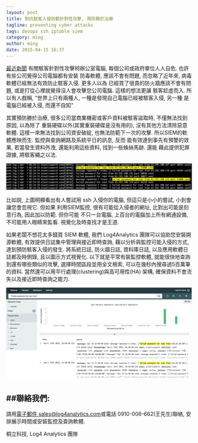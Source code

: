 ```yaml
---
layout: post
title: 對抗駭客入侵防範針對性攻擊, 預防勝於治療
tagline: preventing cyber attacks
tags: devops ssh iptable siem
category: ming
author: ming
date: 2015-04-15 16:37
---
```

[最近新聞](http://www.ithome.com.tw/news/95310) 有關駭客針對性攻擊柯辦公室電腦,
每個公司或政府單位人人自危. 也許有些公司覺得公司電腦都有安裝
防毒軟體, 應該不會有問題, 而忽略了近年來, 病毒軟體已經無法有效防止駭客入侵. 更多人以為
已經買了很貴的防火牆應該不會有問題, 或是打從心裡就覺得沒人會攻擊您公司電腦. 這樣的想法更讓
駭客趁虛而入. 所以有人戲稱, “世界上只有兩種人, 一種是發現自己電腦已經被駭客入侵, 另一種
是電腦已經被入侵, 而還不自知”

>

其實預防勝於治療, 很多公司當商業機密或客戶資料被駭客盜取時, 不僅無法找到原因, 以為除了
重裝硬碟以外(其實重裝硬碟是沒有用的), 沒有其他方法清除惡意軟體. 這樣一來無法找到公司資安破綻,
也無法防範下一次的攻擊. 所以SIEM的軟體應映而生. 監控與查詢網路及系統平日的訊息, 反而
能有效達到事先有預警的效果, 若當發生資料外洩, 還能利用這些資料, 找到一些蛛絲馬跡. 還能
藉此提供犯罪證據, 將駭客繩之以法.

>

![ssh brute force attack](/images/ssh_brute_force_attacks.png)

>

比如說, 上圖明顯看出有人嘗試用 ssh 入侵你的電腦, 但這只是小小的嘗試, 小到會讓您會忽視它. 但如果
利用SIEM監控, 很有可能從入侵者的網址, 比對出可能是刻意行為, 因此加以防範. 但你可能
不只一台電腦, 上百台的電腦加上所有網通設備, 不可能用人眼睛來監看. 視覺化及時查找才是王道.

>

如果老闆不想花太多錢買 SIEM 軟體, 我們 Log4Analytics 團隊可以協助您安裝開源軟體,
有效提供日誌集中管理與接近即時查詢, 藉以分析與監控可能入侵的方式, 達到預防駭客入侵的發生.
將系統日誌, 防火牆日誌, 資料庫日誌, 以及應用軟體日誌都及時側錄, 且以圖示方式視覺化.
以下就是平常有裝監控軟體, 就能很快地查詢到還有哪些類似的攻擊, 選擇時間區段並用全文檢索,
可以在幾秒內搜尋過5百萬筆的資料. 當然還可以用平行處理(clustering)與高可用性(HA)
架構, 確保資料不會流失以及接近即時查詢之能力.

>

![realtime search](/images/realtime_search.png)




##聯絡我們:
---------------------

請用[電子郵件 sales@log4analytics.com](mailto:support@log4analytics.com)或電話 0910-006-662(王先生)聯絡,
安排展示時間或安裝監控及查詢軟體.

>

桐立科技, Log4 Analytics 團隊
